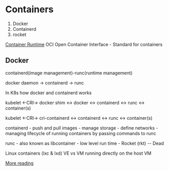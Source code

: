 # Containers

1. Docker
2. Containerd
3. rocket

[Container Runtime](https://www.ianlewis.org/en/container-runtimes-part-1-introduction-container-r)
OCI Open Container Interface - Standard for containers

## Docker
containerd(image management)-runc(runtime management)

docker daemon -> containerd -> runc

In K8s how docker and containerd works

kubelet <-CRI-> docker shim <-> docker <-> containerd <-> runc <-> container(s)

kubelet <-CRI-> cri-containerd <-> containerd <-> runc <-> container(s)

containerd
    - push and pull images
    - manage storage
    - define networks
    - managing lifecycle of running containers by passing commands to runc

runc
    - also known as libcontainer
    - low level run time
    - 
Rocket (rkt)
-- Dead

Linux containers (lxc & lxd)
VE vs VM running directly on the host VM

[More reading](https://www.inovex.de/blog/containers-docker-containerd-nabla-kata-firecracker/)
